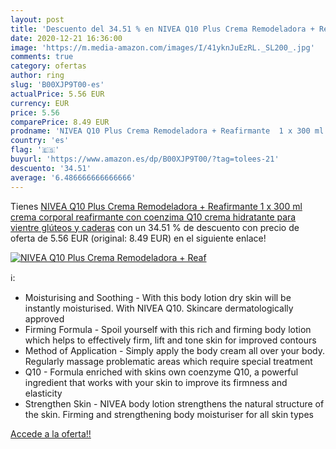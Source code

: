 ```yaml
---
layout: post
title: 'Descuento del 34.51 % en NIVEA Q10 Plus Crema Remodeladora + Reaf'
date: 2020-12-21 16:36:00
image: 'https://m.media-amazon.com/images/I/41yknJuEzRL._SL200_.jpg'
comments: true
category: ofertas
author: ring
slug: 'B00XJP9T00-es'
actualPrice: 5.56 EUR
currency: EUR
price: 5.56
comparePrice: 8.49 EUR
prodname: 'NIVEA Q10 Plus Crema Remodeladora + Reafirmante  1 x 300 ml   crema corporal reafirmante con coenzima Q10  crema hidratante para vientre  glúteos y caderas'
country: 'es'
flag: '🇪🇸'
buyurl: 'https://www.amazon.es/dp/B00XJP9T00/?tag=tolees-21'
descuento: '34.51'
average: '6.486666666666666'
---
```


Tienes [NIVEA Q10 Plus Crema Remodeladora + Reafirmante  1 x 300 ml   crema corporal reafirmante con coenzima Q10  crema hidratante para vientre  glúteos y caderas](https://www.amazon.es/dp/B00XJP9T00/?tag=tolees-21) con un 34.51 % de descuento con precio de oferta de 5.56 EUR (original: 8.49 EUR) en el siguiente enlace!

[![NIVEA Q10 Plus Crema Remodeladora + Reaf](https://m.media-amazon.com/images/I/41yknJuEzRL._SL200_.jpg)](https://www.amazon.es/dp/B00XJP9T00/?tag=tolees-21)

ℹ️:

- Moisturising and Soothing - With this body lotion dry skin will be instantly moisturised. With NIVEA Q10. Skincare dermatologically approved
- Firming Formula - Spoil yourself with this rich and firming body lotion which helps to effectively firm, lift and tone skin for improved contours
- Method of Application - Simply apply the body cream all over your body. Regularly massage problematic areas which require special treatment
- Q10 - Formula enriched with skins own coenzyme Q10, a powerful ingredient that works with your skin to improve its firmness and elasticity
- Strengthen Skin - NIVEA body lotion strengthens the natural structure of the skin. Firming and strengthening body moisturiser for all skin types

[Accede a la oferta!!](https://www.amazon.es/dp/B00XJP9T00/?tag=tolees-21)
